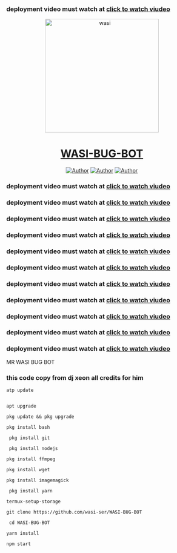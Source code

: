 ### deployment video must watch at [click to watch viudeo](https://youtube/@wasitech1)


<p align="center">  
  <a href="https://whatsapp.com/channel/0029VaDK8ZUDjiOhwFS1cP2j">
    <img alt="wasi" height="300" src="https://telegra.ph/file/c4221591d27bb38b9b966.jpg">
    <h1 align="center">WASI-BUG-BOT</h1>
  </a>
</p>
<p align="center">
<a href="https://github.com/wasi-ser"><img title="Author" src="https://img.shields.io/badge/Itxxwasi-black?style=for-the-badge&logo=Github"></a> <a href="https://whatsapp.com/channel/0029VaDK8ZUDjiOhwFS1cP2j"><img title="Author" src="https://img.shields.io/badge/CHANNEL-black?style=for-the-badge&logo=whatsapp"></a> <a href="https://wa.me/923192173398"><img title="Author" src="https://img.shields.io/badge/CHAT US-black?style=for-the-badge&logo=whatsapp"></a>

   
   
   ### deployment video must watch at [click to watch viudeo](https://youtube/@wasitech1)
### deployment video must watch at [click to watch viudeo](https://youtube/@wasitech1)
### deployment video must watch at [click to watch viudeo](https://youtube/@wasitech1)
### deployment video must watch at [click to watch viudeo](https://youtube/@wasitech1)
### deployment video must watch at [click to watch viudeo](https://youtube/@wasitech1)
### deployment video must watch at [click to watch viudeo](https://youtube/@wasitech1)
### deployment video must watch at [click to watch viudeo](https://youtube/@wasitech1)
### deployment video must watch at [click to watch viudeo](https://youtube/@wasitech1)
### deployment video must watch at [click to watch viudeo](https://youtube/@wasitech1)
### deployment video must watch at [click to watch viudeo](https://youtube/@wasitech1)
### deployment video must watch at [click to watch viudeo](https://youtube/@wasitech1)

 MR WASI BUG BOT
### this code copy from dj xeon  all credits for him

```
atp update
   

apt upgrade

pkg update && pkg upgrade

pkg install bash

 pkg install git

 pkg install nodejs

pkg install ffmpeg

pkg install wget

pkg install imagemagick

 pkg install yarn

termux-setup-storage
```

```
git clone https://github.com/wasi-ser/WASI-BUG-BOT 
```
```
 cd WASI-BUG-BOT
```
```
yarn install
  ```
    
```
npm start
```
